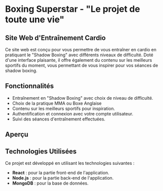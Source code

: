 # Boxing Superstar - "Le projet de toute une vie"
## Site Web d'Entraînement Cardio

Ce site web est conçu pour vous permettre de vous entraîner en cardio en pratiquant le "Shadow Boxing" avec différents niveaux de difficulté. Doté d'une interface plaisante, il offre également du contenu sur les meilleurs sportifs du moment, vous permettant de vous inspirer pour vos séances de shadow boxing.

## Fonctionnalités

- Entraînement en "Shadow Boxing" avec choix de niveau de difficulté.
- Choix de la pratique MMA ou Boxe Anglaise
- Contenu sur les meilleurs sportifs pour inspiration.
- Authentification et connexion avec votre compte utilisateur.
- Suivi des séances d'entraînement effectuées.

## Aperçu

## Technologies Utilisées

Ce projet est développé en utilisant les technologies suivantes :

- **React** : pour la partie front-end de l'application.
- **Node.js** : pour la partie back-end de l'application.
- **MongoDB** : pour la base de données.
